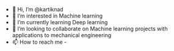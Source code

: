 - 👋 Hi, I’m @kartiknad
- 👀 I’m interested in Machine learning
- 🌱 I’m currently learning Deep learning 
- 💞️ I’m looking to collaborate on Machine learning projects with applications to mechanical engineering
- 📫 How to reach me  -

<!---
kartiknad/kartiknad is a ✨ special ✨ repository because its `README.md` (this file) appears on your GitHub profile.
You can click the Preview link to take a look at your changes.
--->
